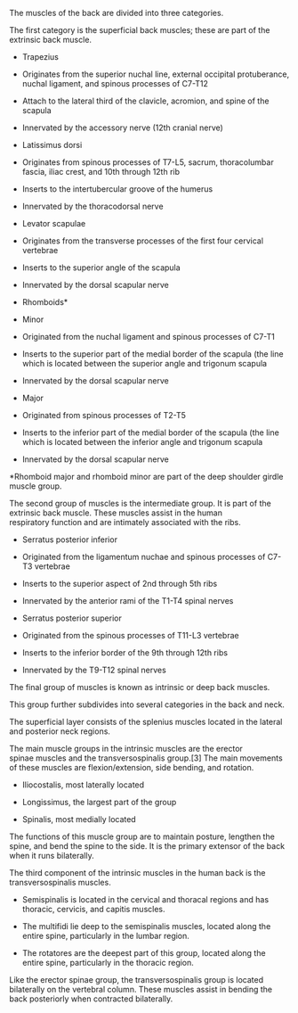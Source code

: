The muscles of the back are divided into three categories.

The first category is the superficial back muscles; these are part of the extrinsic back muscle.

- Trapezius

- Originates from the superior nuchal line, external occipital protuberance, nuchal ligament, and spinous processes of C7-T12
- Attach to the lateral third of the clavicle, acromion, and spine of the scapula
- Innervated by the accessory nerve (12th cranial nerve)

- Latissimus dorsi

- Originates from spinous processes of T7-L5, sacrum, thoracolumbar fascia, iliac crest, and 10th through 12th rib
- Inserts to the intertubercular groove of the humerus
- Innervated by the thoracodorsal nerve

- Levator scapulae

- Originates from the transverse processes of the first four cervical vertebrae
- Inserts to the superior angle of the scapula
- Innervated by the dorsal scapular nerve

- Rhomboids* 

- Minor

- Originated from the nuchal ligament and spinous processes of C7-T1
- Inserts to the superior part of the medial border of the scapula (the line which is located between the superior angle and trigonum scapula
- Innervated by the dorsal scapular nerve


- Major

- Originated from spinous processes of T2-T5
- Inserts to the inferior part of the medial border of the scapula (the line which is located between the inferior angle and trigonum scapula
- Innervated by the dorsal scapular nerve

*Rhomboid major and rhomboid minor are part of the deep shoulder girdle muscle group.

The second group of muscles is the intermediate group. It is part of the extrinsic back muscle. These muscles assist in the human respiratory function and are intimately associated with the ribs.

- Serratus posterior inferior

- Originated from the ligamentum nuchae and spinous processes of C7-T3 vertebrae
- Inserts to the superior aspect of 2nd through 5th ribs 
- Innervated by the anterior rami of the T1-T4 spinal nerves

- Serratus posterior superior

- Originated from the spinous processes of T11-L3 vertebrae
- Inserts to the inferior border of the 9th through 12th ribs 
- Innervated by the T9-T12 spinal nerves

The final group of muscles is known as intrinsic or deep back muscles.

This group further subdivides into several categories in the back and neck.

The superficial layer consists of the splenius muscles located in the lateral and posterior neck regions.

The main muscle groups in the intrinsic muscles are the erector spinae muscles and the transversospinalis group.[3] The main movements of these muscles are flexion/extension, side bending, and rotation.

- Iliocostalis, most laterally located

- Longissimus, the largest part of the group

- Spinalis, most medially located

The functions of this muscle group are to maintain posture, lengthen the spine, and bend the spine to the side. It is the primary extensor of the back when it runs bilaterally.

The third component of the intrinsic muscles in the human back is the transversospinalis muscles.

- Semispinalis is located in the cervical and thoracal regions and has thoracic, cervicis, and capitis muscles.

- The multifidi lie deep to the semispinalis muscles, located along the entire spine, particularly in the lumbar region.

- The rotatores are the deepest part of this group, located along the entire spine, particularly in the thoracic region.

Like the erector spinae group, the transversospinalis group is located bilaterally on the vertebral column. These muscles assist in bending the back posteriorly when contracted bilaterally.